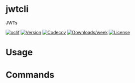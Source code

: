 jwtcli
======

JWTs

[![oclif](https://img.shields.io/badge/cli-oclif-brightgreen.svg)](https://oclif.io)
[![Version](https://img.shields.io/npm/v/jwtcli.svg)](https://npmjs.org/package/jwtcli)
[![Codecov](https://codecov.io/gh/jplomas/jwtcli/branch/master/graph/badge.svg)](https://codecov.io/gh/jplomas/jwtcli)
[![Downloads/week](https://img.shields.io/npm/dw/jwtcli.svg)](https://npmjs.org/package/jwtcli)
[![License](https://img.shields.io/npm/l/jwtcli.svg)](https://github.com/jplomas/jwtcli/blob/master/package.json)

<!-- toc -->
# Usage
<!-- usage -->
# Commands
<!-- commands -->

